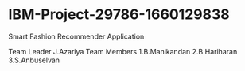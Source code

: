 # IBM-Project-29786-1660129838
Smart Fashion Recommender Application


Team Leader
         J.Azariya
Team Members
         1.B.Manikandan
         2.B.Hariharan
         3.S.Anbuselvan
